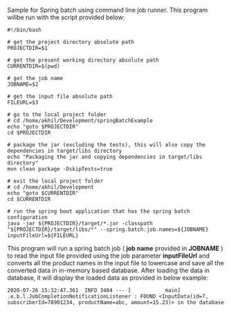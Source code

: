 Sample for Spring batch using command line job runner. This program willbe run with the script provided below:

```shell
#!/bin/bash

# get the project directory absolute path
PROJECTDIR=$1

# get the present working directory absolute path
CURRENTDIR=$(pwd)

# get the job name
JOBNAME=$2

# get the input file absolute path
FILEURL=$3

# go to the local project folder
# cd /home/akhil/Development/springBatchExample
echo "goto $PROJECTDIR"
cd $PROJECTDIR

# package the jar (excluding the tests), this will also copy the dependencies in target/libs directory
echo "Packaging the jar and copying dependencies in target/libs directory"
mvn clean package -DskipTests=true

# exit the local project folder
# cd /home/akhil/Development
echo "goto $CURRENTDIR"
cd $CURRENTDIR

# run the spring boot application that has the spring batch configuration
java -jar ${PROJECTDIR}/target/*.jar -classpath "${PROJECTDIR}/target/libs/*" --spring.batch.job.names=${JOBNAME} inputFileUrl=${FILEURL}
```

This program will run a spring batch job ( **job name** provided in **JOBNAME** ) to read the input file provided using the job parameter **inputFileUrl** and converts all the product names in the input file to lowercase and save all the converted data in in-memory based database. After loading the data in database, it will display the loaded data as provided in below example:

```
2020-07-26 15:32:47.361  INFO 3404 --- [           main] .e.b.l.JobCompletionNotificationListener : FOUND <InputData(id=7, subscriberId=78901234, productName=abc, amount=15.23)> in the database
```